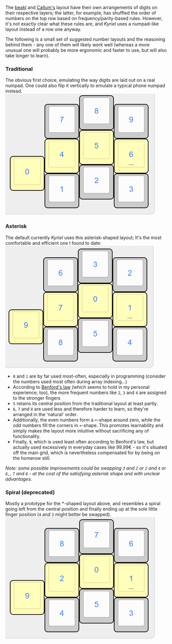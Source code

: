 The [beakl](http://ieants.cc/beakl/?i=1) and [Callum's](https://github.com/qmk/qmk_firmware/blob/user-keymaps-still-present/users/callum/readme.md) layout have their own arrangements of digits on their respective layers; the latter, for example, has shuffled the order of numbers on the top row based on frequency/parity-based rules. However, it's not exactly clear what these rules are, and *Kyriel* uses a numpad-like layout instead of a row one anyway.

The following is a small set of suggested number layouts and the reasoning behind them - any one of them will likely work well (whereas a more unusual one will probably be more ergonomic and faster to use, but will also take longer to learn).

### Traditional

The obvious first choice, emulating the way digits are laid out on a real numpad. One could also flip it vertically to emulate a typical phone numpad instead.
![traditional-numpad](../writeup-files/numpad-previews/traditional_numpad.png)

### Asterisk

The default currently *Kyriel* uses this asterisk-shaped layout; It's the most comfortable and efficient one I found to date:
![asterisk-numpad](../writeup-files/numpad-previews/asterisk_numpad.png)
- `0` and `1` are by far used most-often, especially in programming (consider the numbers used most often during array indexing...)
- According to [Benford's law](https://en.wikipedia.org/wiki/Benford%27s_law) (which seems to hold in my personal experience, too), the more frequent numbers like `2`, `3` and `4` are assigned to the stronger fingers
- `5` retains its central position from the traditional layout at least partly.
- `6`, `7` and `8` are used less and therefore harder to learn, so they're arranged in the 'natural' order.
- Additionally, the even numbers form a `+`-shape around zero, while the odd numbers fill the corners in `×`-shape. This promotes learnability and simply makes the layout more intuitive without sacrificing any of functionality.
- Finally, `9`, which is used least often according to Benford's law, but actually used excessively in everyday cases like 99.99€ - so it's situated off the main grid, which is nevertheless compensated for by being on the homerow still.

*Note: some possible improvements could be swapping `3` and `2` or `2` and `4` or `6,`, `7` and `8` - at the cost of the satisfying asterisk shape and with unclear advantages.*

### Spiral (deprecated)

Mostly a prototype for the *-shaped layout above, and resembles a spiral going left from the central position and finally ending up at the sole little finger position (`4` and `3` might better be swapped).
![alt text](../writeup-files/numpad-previews/spiral_numpad.png)